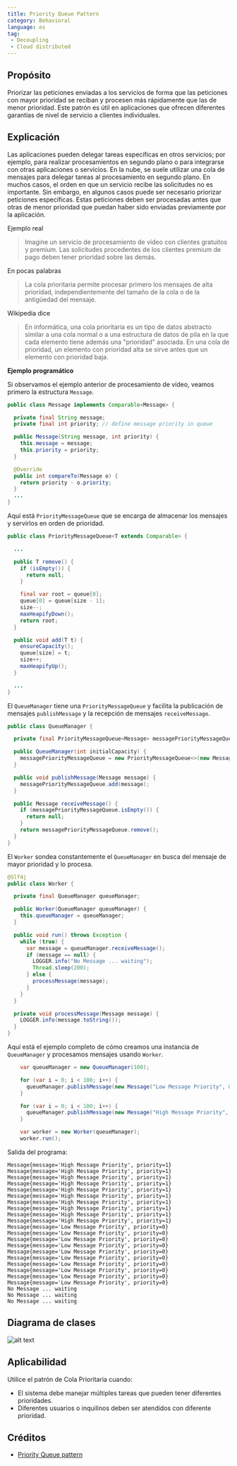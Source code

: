 ```yaml
---
title: Priority Queue Pattern
category: Behavioral
language: es
tag:
 - Decoupling
 - Cloud distributed
---
```


## Propósito

Priorizar las peticiones enviadas a los servicios de forma que las peticiones con mayor prioridad se reciban y procesen más rápidamente que las de menor prioridad. Este patrón es útil en aplicaciones que ofrecen diferentes garantías de nivel de servicio a clientes individuales.

## Explicación

Las aplicaciones pueden delegar tareas específicas en otros servicios; por ejemplo, para realizar procesamientos en segundo plano o para integrarse con otras aplicaciones o servicios. En la nube, se suele utilizar una cola de mensajes para delegar tareas al procesamiento en segundo plano. En muchos casos, el orden en que un servicio recibe las solicitudes no es importante. Sin embargo, en algunos casos puede ser necesario priorizar peticiones específicas. Estas peticiones deben ser procesadas antes que otras de menor prioridad que puedan haber sido enviadas previamente por la aplicación.

Ejemplo real

> Imagine un servicio de procesamiento de vídeo con clientes gratuitos y premium. Las solicitudes procedentes de los clientes premium de pago deben tener prioridad sobre las demás.

En pocas palabras

> La cola prioritaria permite procesar primero los mensajes de alta prioridad, independientemente del tamaño de la cola o de la antigüedad del mensaje.

Wikipedia dice

> En informática, una cola prioritaria es un tipo de datos abstracto similar a una cola normal o a una estructura de datos de pila en la que cada elemento tiene además una "prioridad" asociada. En una cola de prioridad, un elemento con prioridad alta se sirve antes que un elemento con prioridad baja.

**Ejemplo programático**

Si observamos el ejemplo anterior de procesamiento de vídeo, veamos primero la estructura `Message`.

```java
public class Message implements Comparable<Message> {

  private final String message;
  private final int priority; // define message priority in queue

  public Message(String message, int priority) {
    this.message = message;
    this.priority = priority;
  }

  @Override
  public int compareTo(Message o) {
    return priority - o.priority;
  }
  ...
}
```

Aquí está `PriorityMessageQueue` que se encarga de almacenar los mensajes y servirlos en orden de prioridad.

```java
public class PriorityMessageQueue<T extends Comparable> {

  ...

  public T remove() {
    if (isEmpty()) {
      return null;
    }

    final var root = queue[0];
    queue[0] = queue[size - 1];
    size--;
    maxHeapifyDown();
    return root;
  }

  public void add(T t) {
    ensureCapacity();
    queue[size] = t;
    size++;
    maxHeapifyUp();
  }

  ...
}
```

El `QueueManager` tiene una `PriorityMessageQueue` y facilita la publicación de mensajes `publishMessage` y la recepción de mensajes `receiveMessage`.

```java
public class QueueManager {

  private final PriorityMessageQueue<Message> messagePriorityMessageQueue;

  public QueueManager(int initialCapacity) {
    messagePriorityMessageQueue = new PriorityMessageQueue<>(new Message[initialCapacity]);
  }

  public void publishMessage(Message message) {
    messagePriorityMessageQueue.add(message);
  }

  public Message receiveMessage() {
    if (messagePriorityMessageQueue.isEmpty()) {
      return null;
    }
    return messagePriorityMessageQueue.remove();
  }
}
```

El `Worker` sondea constantemente el `QueueManager` en busca del mensaje de mayor prioridad y lo procesa.

```java
@Slf4j
public class Worker {

  private final QueueManager queueManager;

  public Worker(QueueManager queueManager) {
    this.queueManager = queueManager;
  }

  public void run() throws Exception {
    while (true) {
      var message = queueManager.receiveMessage();
      if (message == null) {
        LOGGER.info("No Message ... waiting");
        Thread.sleep(200);
      } else {
        processMessage(message);
      }
    }
  }

  private void processMessage(Message message) {
    LOGGER.info(message.toString());
  }
}
```

Aquí está el ejemplo completo de cómo creamos una instancia de `QueueManager` y procesamos mensajes usando `Worker`.

```java
    var queueManager = new QueueManager(100);

    for (var i = 0; i < 100; i++) {
      queueManager.publishMessage(new Message("Low Message Priority", 0));
    }

    for (var i = 0; i < 100; i++) {
      queueManager.publishMessage(new Message("High Message Priority", 1));
    }

    var worker = new Worker(queueManager);
    worker.run();
```

Salida del programa:

```
Message{message='High Message Priority', priority=1}
Message{message='High Message Priority', priority=1}
Message{message='High Message Priority', priority=1}
Message{message='High Message Priority', priority=1}
Message{message='High Message Priority', priority=1}
Message{message='High Message Priority', priority=1}
Message{message='High Message Priority', priority=1}
Message{message='High Message Priority', priority=1}
Message{message='High Message Priority', priority=1}
Message{message='High Message Priority', priority=1}
Message{message='Low Message Priority', priority=0}
Message{message='Low Message Priority', priority=0}
Message{message='Low Message Priority', priority=0}
Message{message='Low Message Priority', priority=0}
Message{message='Low Message Priority', priority=0}
Message{message='Low Message Priority', priority=0}
Message{message='Low Message Priority', priority=0}
Message{message='Low Message Priority', priority=0}
Message{message='Low Message Priority', priority=0}
Message{message='Low Message Priority', priority=0}
No Message ... waiting
No Message ... waiting
No Message ... waiting
```

## Diagrama de clases

![alt text](./etc/priority-queue.urm.png "Priority Queue pattern class diagram")

## Aplicabilidad

Utilice el patrón de Cola Prioritaria cuando:

* El sistema debe manejar múltiples tareas que pueden tener diferentes prioridades.
* Diferentes usuarios o inquilinos deben ser atendidos con diferente prioridad.

## Créditos

* [Priority Queue pattern](https://docs.microsoft.com/en-us/azure/architecture/patterns/priority-queue)
